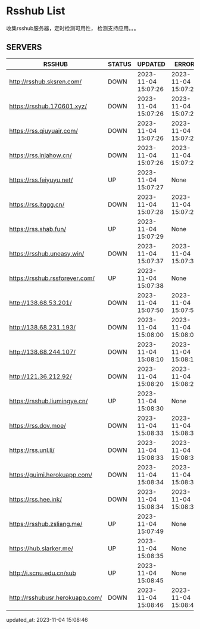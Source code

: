 # Rsshub List

收集rsshub服务器，定时检测可用性， 检测支持应用。。。


## SERVERS

|  RSSHUB   | STATUS  | UPDATED  | ERROR  | TWITTER |  
|  ----  | ----  | ----  | ----  | ---- |  
| http://rsshub.sksren.com/ | DOWN | 2023-11-04 15:07:26 | 2023-11-04 15:07:26 |  
| https://rsshub.170601.xyz/ | DOWN | 2023-11-04 15:07:26 | 2023-11-04 15:07:26 |  
| https://rss.qiuyuair.com/ | DOWN | 2023-11-04 15:07:26 | 2023-11-04 15:07:26 |  
| https://rss.injahow.cn/ | DOWN | 2023-11-04 15:07:26 | 2023-11-04 15:07:26 |  
| https://rss.feiyuyu.net/ | UP | 2023-11-04 15:07:27 | None ||  
| https://rss.itggg.cn/ | DOWN | 2023-11-04 15:07:28 | 2023-11-04 15:07:28 |  
| https://rss.shab.fun/ | UP | 2023-11-04 15:07:29 | None ||  
| https://rsshub.uneasy.win/ | DOWN | 2023-11-04 15:07:37 | 2023-11-04 15:07:37 |  
| https://rsshub.rssforever.com/ | UP | 2023-11-04 15:07:38 | None ||  
| http://138.68.53.201/ | DOWN | 2023-11-04 15:07:50 | 2023-11-04 15:07:50 |  
| http://138.68.231.193/ | DOWN | 2023-11-04 15:08:00 | 2023-11-04 15:08:00 |  
| http://138.68.244.107/ | DOWN | 2023-11-04 15:08:10 | 2023-11-04 15:08:10 |  
| http://121.36.212.92/ | DOWN | 2023-11-04 15:08:20 | 2023-11-04 15:08:20 |  
| https://rsshub.liumingye.cn/ | UP | 2023-11-04 15:08:30 | None ||  
| https://rss.dov.moe/ | DOWN | 2023-11-04 15:08:33 | 2023-11-04 15:08:33 |  
| https://rss.unl.li/ | DOWN | 2023-11-04 15:08:33 | 2023-11-04 15:08:33 |  
| https://guimi.herokuapp.com/ | DOWN | 2023-11-04 15:08:34 | 2023-11-04 15:08:34 |  
| https://rss.hee.ink/ | DOWN | 2023-11-04 15:08:34 | 2023-11-04 15:08:34 |  
| https://rsshub.zsliang.me/ | UP | 2023-11-04 15:07:49 | None |OK|  
| https://hub.slarker.me/ | UP | 2023-11-04 15:08:35 | None ||  
| http://i.scnu.edu.cn/sub | UP | 2023-11-04 15:08:45 | None ||  
| http://rsshubusr.herokuapp.com/ | DOWN | 2023-11-04 15:08:46 | 2023-11-04 15:08:46 |  
  

updated_at: 2023-11-04 15:08:46  
